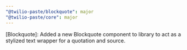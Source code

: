 ```yaml
---
"@twilio-paste/blockquote": major
"@twilio-paste/core": major
---
```


[Blockquote]: Added a new Blockquote component to library to act as a stylized text wrapper for a quotation and source.
